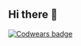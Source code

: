 ## Hi there 👋

[![Codwears badge]([https://www.codewars.com/users/lqkke/badges/smal])](https://www.codewars.com/users/lqkke)

<!--
**lqkke/lqkke** is a ✨ _special_ ✨ repository because its `README.md` (this file) appears on your GitHub profile.

Here are some ideas to get you started:

- 🔭 I’m currently working on ...
- 🌱 I’m currently learning ...
- 👯 I’m looking to collaborate on ...
- 🤔 I’m looking for help with ...
- 💬 Ask me about ...
- 📫 How to reach me: ...
- 😄 Pronouns: ...
- ⚡ Fun fact: ...
-->
